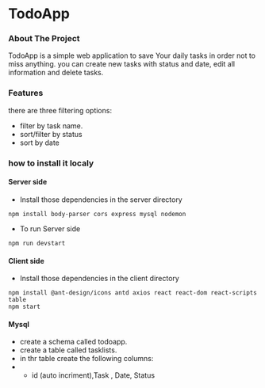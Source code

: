 # TodoApp

### About The Project
TodoApp is a simple web application to save Your daily tasks in order not to miss anything.
you can create new tasks with status and date, edit all information and delete tasks.

### Features
there are three filtering options:
* filter by task name.
* sort/filter by status
* sort by date

### how to install it localy
#### Server side
* Install those dependencies in the server directory 
```
npm install body-parser cors express mysql nodemon 
```
* To run Server side 
```
npm run devstart
```
#### Client side
* Install those dependencies in the client directory
```
npm install @ant-design/icons antd axios react react-dom react-scripts table
npm start
```

#### Mysql
* create a schema called todoapp.
* create a table called tasklists.
* in thr table create the following columns:
* * id (auto incriment),Task , Date, Status



